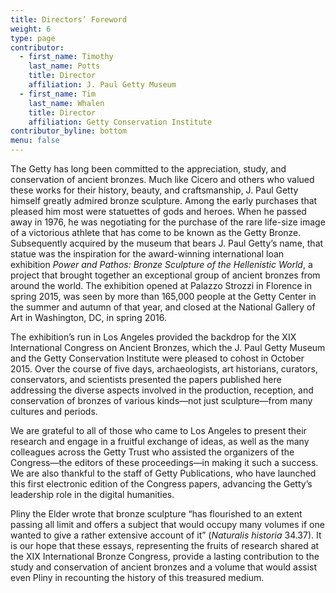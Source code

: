 ```yaml
---
title: Directors’ Foreword
weight: 6
type: page
contributor:
  - first_name: Timothy
    last_name: Potts
    title: Director
    affiliation: J. Paul Getty Museum
  - first_name: Tim
    last_name: Whalen
    title: Director
    affiliation: Getty Conservation Institute
contributor_byline: bottom
menu: false
---
```


The Getty has long been committed to the appreciation, study, and conservation of ancient bronzes. Much like Cicero and others who valued these works for their history, beauty, and craftsmanship, J. Paul Getty himself greatly admired bronze sculpture. Among the early purchases that pleased him most were statuettes of gods and heroes. When he passed away in 1976, he was negotiating for the purchase of the rare life-size image of a victorious athlete that has come to be known as the Getty Bronze. Subsequently acquired by the museum that bears J. Paul Getty’s name, that statue was the inspiration for the award-winning international loan exhibition *Power and Pathos: Bronze Sculpture of the Hellenistic World*, a project that brought together an exceptional group of ancient bronzes from around the world. The exhibition opened at Palazzo Strozzi in Florence in spring 2015, was seen by more than 165,000 people at the Getty Center in the summer and autumn of that year, and closed at the National Gallery of Art in Washington, DC, in spring 2016.

The exhibition’s run in Los Angeles provided the backdrop for the XIX International Congress on Ancient Bronzes, which the J. Paul Getty Museum and the Getty Conservation Institute were pleased to cohost in October 2015. Over the course of five days, archaeologists, art historians, curators, conservators, and scientists presented the papers published here addressing the diverse aspects involved in the production, reception, and conservation of bronzes of various kinds—not just sculpture—from many cultures and periods.

We are grateful to all of those who came to Los Angeles to present their research and engage in a fruitful exchange of ideas, as well as the many colleagues across the Getty Trust who assisted the organizers of the Congress—the editors of these proceedings—in making it such a success. We are also thankful to the staff of Getty Publications, who have launched this first electronic edition of the Congress papers, advancing the Getty’s leadership role in the digital humanities.

Pliny the Elder wrote that bronze sculpture “has flourished to an extent passing all limit and offers a subject that would occupy many volumes if one wanted to give a rather extensive account of it” (*Naturalis historia* 34.37). It is our hope that these essays, representing the fruits of research shared at the XIX International Bronze Congress, provide a lasting contribution to the study and conservation of ancient bronzes and a volume that would assist even Pliny in recounting the history of this treasured medium.
